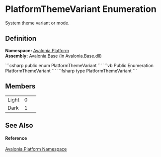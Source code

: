 # PlatformThemeVariant Enumeration


System theme variant or mode.



## Definition
**Namespace:** <a href="N_Avalonia_Platform">Avalonia.Platform</a>  
**Assembly:** Avalonia.Base (in Avalonia.Base.dll)

<Tabs groupId="api-code-preview">
<TabItem value="csharp" label="C#">
```csharp
public enum PlatformThemeVariant
```
</TabItem>
<TabItem value="vb" label="VB">
```vb
Public Enumeration PlatformThemeVariant
```
</TabItem>
<TabItem value="fsharp" label="F#">
```fsharp
type PlatformThemeVariant
```
</TabItem>
</Tabs>



## Members
<table>
<tr>
<td>Light</td>
<td>0</td>
<td> </td>
</tr>
<tr>
<td>Dark</td>
<td>1</td>
<td> </td>
</tr>
</table>

## See Also


#### Reference
<a href="N_Avalonia_Platform">Avalonia.Platform Namespace</a>  

